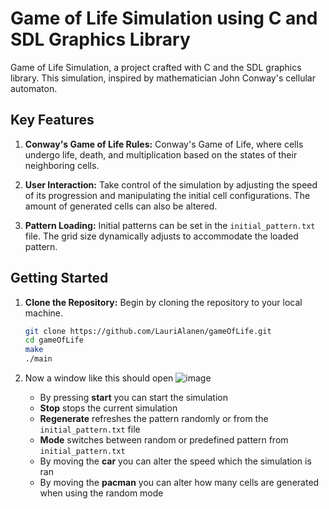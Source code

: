 # Game of Life Simulation using C and SDL Graphics Library

Game of Life Simulation, a project crafted with C and the SDL graphics library. This simulation, inspired by mathematician John Conway's cellular automaton.

## Key Features

1. **Conway's Game of Life Rules:** Conway's Game of Life, where cells undergo life, death, and multiplication based on the states of their neighboring cells.

2. **User Interaction:** Take control of the simulation by adjusting the speed of its progression and manipulating the initial cell configurations. The amount of generated cells can also be altered.

3. **Pattern Loading:** Initial patterns can be set in the  `initial_pattern.txt` file. The grid size dynamically adjusts to accommodate the loaded pattern.

## Getting Started

1. **Clone the Repository:** Begin by cloning the repository to your local machine.
   
   ```bash
   git clone https://github.com/LauriAlanen/gameOfLife.git
   cd gameOfLife
   make
   ./main

2. Now a window like this should open
![image](https://github.com/LauriAlanen/gameOfLife/assets/80245457/69c6f40f-9e52-4291-b795-695d2b330f2e)
   - By pressing **start** you can start the simulation
   - **Stop** stops the current simulation
   - **Regenerate** refreshes the pattern randomly or from the `initial_pattern.txt` file
   - **Mode** switches between random or predefined pattern from `initial_pattern.txt`
   - By moving the **car** you can alter the speed which the simulation is ran
   - By moving the **pacman** you can alter how many cells are generated when using the random mode
